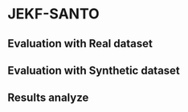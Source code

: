 # JEKF-SANTO


## Evaluation with Real dataset


## Evaluation with Synthetic dataset


## Results analyze
